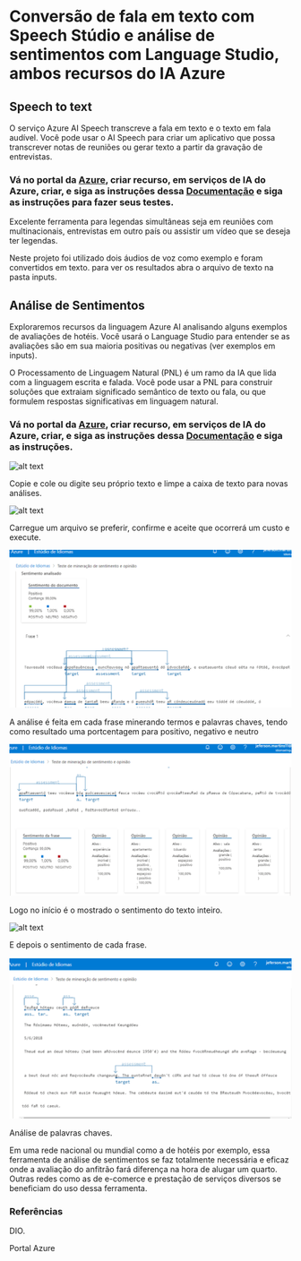 # Conversão de fala em texto com Speech Stúdio e análise de sentimentos com Language Studio, ambos recursos do IA Azure

## Speech to text

O serviço Azure AI Speech transcreve a fala em texto e o texto em fala audível. Você pode usar o AI Speech para criar um aplicativo que possa transcrever notas de reuniões ou gerar texto a partir da gravação de entrevistas.

### Vá no portal da [Azure](https://portal.azure.com/?azure-portal=true), criar recurso, em serviços de IA do Azure, criar, e siga as instruções dessa [Documentação](https://microsoftlearning.github.io/mslearn-ai-fundamentals/Instructions/Labs/09-speech.html) e siga as instruções para fazer seus testes.

Excelente ferramenta para legendas simultâneas seja em reuniões com multinacionais, entrevistas em outro país ou assistir um vídeo que se deseja ter legendas.

Neste projeto foi utilizado dois áudios de voz como exemplo e foram convertidos em texto. para ver os resultados abra o arquivo de texto na pasta inputs.

## Análise de Sentimentos

Exploraremos recursos da linguagem Azure AI analisando alguns exemplos de avaliações de hotéis. Você usará o Language Studio para entender se as avaliações são em sua maioria positivas ou negativas (ver exemplos em inputs).

O Processamento de Linguagem Natural (PNL) é um ramo da IA ​​que lida com a linguagem escrita e falada. Você pode usar a PNL para construir soluções que extraiam significado semântico de texto ou fala, ou que formulem respostas significativas em linguagem natural.

### Vá no portal da [Azure](https://portal.azure.com/?azure-portal=true), criar recurso, em serviços de IA do Azure, criar, e siga as instruções dessa [Documentação](https://microsoftlearning.github.io/mslearn-ai-fundamentals/Instructions/Labs/06-text-analysis.html) e siga as instruções.


![alt text]((2).png)

Copie e cole ou digite seu próprio texto e limpe a caixa de texto para novas análises.


![alt text]((3).png)

Carregue um arquivo se preferir, confirme e aceite que ocorrerá um custo e execute.

![alt text](4.png)

A análise é feita em cada frase minerando termos e palavras chaves, tendo como resultado uma portcentagem para positivo, negativo e neutro

![alt text](<4 (1).png>)

Logo no início é o mostrado o sentimento do texto inteiro. 

![alt text]((1)-1.png)

E depois o sentimento de cada frase.

![alt text](print-1.png)

Análise de palavras chaves.

Em uma rede nacional ou mundial como a de hotéis por exemplo, essa ferramenta de análise de sentimentos se faz totalmente necessária e eficaz onde a avaliação do anfitrão fará diferença na hora de alugar um quarto.
Outras redes como as de e-comerce e prestação de serviços diversos se beneficiam do uso dessa ferramenta.

### Referências

DIO.

Portal Azure
